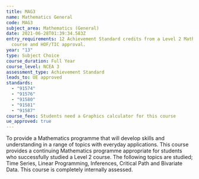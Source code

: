 ```yaml
---
title: MAG3
name: Mathematics General
code: MAG3
subject_area: Mathematics (General)
date: 2021-06-28T01:39:34.583Z
entry_requirements: 12 Achievement Standard credits from a Level 2 Mathematics
  course and HOF/TIC approval.
year: "13"
type: Subject Choice
course_duration: Full Year
course_level: NCEA 3
assessment_type: Achievement Standard
leads_to: UE approved
standards:
  - "91574"
  - "91576"
  - "91580"
  - "91581"
  - "91587"
course_fees: Students need a Graphics calculator for this course
ue_approved: true
---
```

To provide a Mathematics programme that will develop skills and understanding in a range of topics with everyday applications. This course provides a continuing Mathematics programme appropriate for students who successfully studied a Level 2 course. The following topics are studied; Time Series, Linear Programming, Inferences, Critical Path and Bivariate Data. This course is completely internally assessed.
